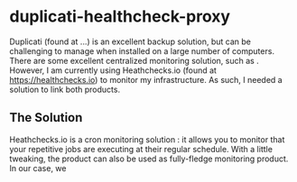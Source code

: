 # duplicati-healthcheck-proxy

Duplicati (found at ...) is an excellent backup solution, but can be challenging to manage when installed on a large number of computers. There are some excellent centralized monitoring solution, such as . However, I am currently using Heathchecks.io (found at https://healthchecks.io) to monitor my infrastructure. As such, I needed a solution to link both products.

## The Solution

Heathchecks.io is a cron monitoring solution : it allows you to monitor that your repetitive jobs are executing at their regular schedule. With a little tweaking, the product can also be used as fully-fledge monitoring product. In our case, we 
